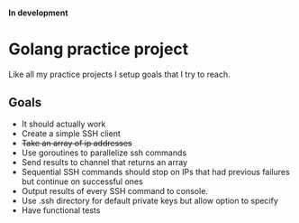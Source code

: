 #### In development

# Golang practice project

Like all my practice projects I setup goals that I try to reach.

## Goals
* It should actually work
* Create a simple SSH client
* ~~Take an array of ip addresses~~
* Use goroutines to parallelize ssh commands
* Send results to channel that returns an array
* Sequential SSH commands should stop on IPs that had previous failures but continue on successful ones
* Output results of every SSH command to console. 
* Use .ssh directory for default private keys but allow option to specify
* Have functional tests




